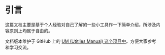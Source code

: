 # 引言 #

这篇文档主要是基于个人经验对自己了解的一些小工具作一下简单介绍，所涉及内容原则上均属于自由的。

文档版本维护于 GitHub 上的 [UM (Utitlies Manual) 这个项目中](https://www.github.com/GFrankenstein/UM)。方便大家参考和学习交流。